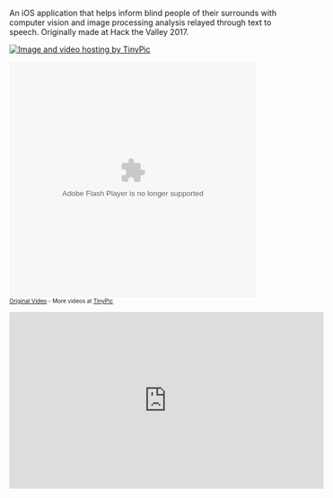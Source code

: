 An iOS application that helps inform blind people of their surrounds with computer vision and image processing analysis relayed through text to speech. Originally made at Hack the Valley 2017. 

<a href="http://tinypic.com?ref=ixffh4" target="_blank"><img src="http://i64.tinypic.com/ixffh4.jpg" border="0" alt="Image and video hosting by TinyPic"></a>

<embed width="440" height="420" type="application/x-shockwave-flash" src="http://v9.tinypic.com/player.swf?file=j5c74l&s=9"><br><font size="1"><a href="http://tinypic.com/player.php?v=j5c74l&s=9">Original Video</a> - More videos at <a href="http://tinypic.com">TinyPic</a></font>

<iframe width="560" height="315" src="https://www.youtube.com/embed/Y6De6pzl0Uc" frameborder="0" allow="autoplay; encrypted-media" allowfullscreen></iframe>



